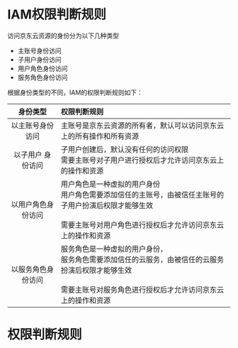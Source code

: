 # IAM权限判断规则

访问京东云资源的身份分为以下几种类型
 - 主账号身份访问
 - 子用户身份访问
 - 用户角色身份访问
 - 服务角色身份访问

根据身份类型的不同，IAM的权限判断规则如下：

|  身份类型 | 权限判断规则 |
| :----------: | :----------------- |
|  以主账号身份访问   |     主账号是京东云资源的所有者，默认可以访问京东云上的所有操作和所有资源      |
|  以子用户 身份访问  |     子用户创建后，默认没有任何的访问权限 <br>需要主账号对子用户进行授权后才允许访问京东云上的操作和资源</br>|
|  以用户角色身份访问   |   用户角色是一种虚拟的用户身份<br>用户角色需要添加信任的主账号，由被信任主账号的子用户扮演后权限才能够生效</br><br>需要主账号对用户角色进行授权后才允许访问京东云上的操作和资源</br>   |
|  以服务角色身份访问 |     服务角色是一种虚拟的用户身份，<br>服务角色需要添加信任的云服务，由被信任的云服务扮演后权限才能够生效</br><br>需要主账号对服务角色进行授权后才允许访问京东云上的操作和资源</br>      |

# 权限判断规则
